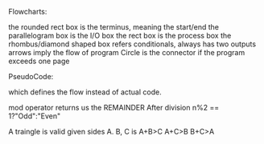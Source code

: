 Flowcharts:


the rounded rect box is the terminus, meaning the start/end
the parallelogram box is the I/O box
the rect box is the process box
the rhombus/diamond shaped box refers conditionals, always has two outputs
arrows imply the flow of program
Circle is the connector if the program exceeds one page

PseudoCode:

which defines the flow instead of actual code.

mod operator returns us the REMAINDER After division
n%2 == 1?"Odd":"Even"

A traingle is valid given sides A. B, C is
A+B>C
A+C>B
B+C>A
